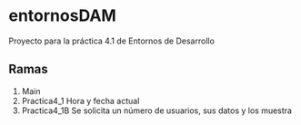 ﻿# entornosDAM
Proyecto para la práctica 4.1 de Entornos de Desarrollo
## Ramas
1. Main
2. Practica4_1
    Hora y fecha actual
3. Practica4_1B
    Se solicita un número de usuarios, sus datos y los muestra

